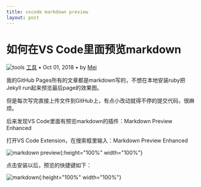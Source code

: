 ```yaml
---
title: vscode markdown preview
layout: post
---
```


# 如何在VS Code里面预览markdown

<div class="title-meta">
    <span><img class="title-category-img" src="../../../assets/images/categories/tools.svg" alt="tools"></span>
    <span><a class="github-link" href="/2018/09/19/tools.html">工具</a></span>
    <span class="title-bullet">•</span>
    <span>Oct 01, 2018</span>
    <span class="title-bullet">•</span>
    <span>by <a class="github-link" href="http://github.com/limeii" title="http://github.com/limeii">Mei</a></span>
</div>

我的GitHub Pages所有的文章都是markdown写的，不想在本地安装ruby把Jekyll run起来预览最后page的效果图。

但是每次写完直接上传文件到GitHub上，有点小改动就得不停的提交代码，很麻烦。

后来发现VS Code里面有预览markdown的插件：Markdown Preview Enhanced

打开VS Code Extension，在搜索框里输入：Markdown Preview Enhanced

![markdown preview](https://limeii.github.io/assets/images/posts/tools/tools-markdown-preview.png){:height="100%" width="100%"}

点击安装以后，预览的快捷键如下：

![markdown](https://limeii.github.io/assets/images/posts/tools/tools-markdown-keys.png){:height="100%" width="100%"}